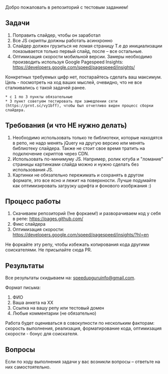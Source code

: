 Добро пожаловать в репозиторий с тестовым заданием! 

Задачи
-----------------------------------

1) Поправить слайдер, чтобы он заработал
2) Все JS скрипты должны работать асинхронно
3) Слайдер должен грузиться не ломая страницу Т.е до инициализации показывается только первый слайд, после – все остальные.
4) Оптимизация скорости мобильной версии. Замеры необходимо производить используя Google Pagespeed Insights: https://developers.google.com/speed/pagespeed/insights/ 

Конкретных требуемых цифр нет, постарайтесь сделать ваш максимум. Цель - посмотреть на ход ваших мыслей, очевидно, что не все сталкивались с такой задачей ранее.

	* с 1 по 3 пункты обязательные
	* 3 пункт советуем тестировать при замедлении сети (https://prnt.sc/vy1bff), чтобы был отчетливо виден процесс сборки слайдера.
	
Требования (и что НЕ нужно делать)
-----------------------------------
1) Необходимо использовать только те библиотеки, которые находятся в репо, не надо менять jQuery на другую версию или менять библиотеку слайдера. Также не стоит свое время тратить на подключение скриптов через CDN.
2) Использовать по-минимуму JS. Например, ролик ютуба и "ломание" страницы картинками слайда можно и нужно сделать без использования JS.
3) Картинки не обязательно пережимать и сохранять в другом формате, это все ясно и лежит на поверхности. Лучше подумайте как оптимизировать загрузку шрифта и фонового изобржания :)

Процесс работы
-----------------------------------
1) Скачиваем репозиторий (!не форкаем!) и разворачиваем код у себя в репе: https://pages.github.com/
2) Фикс слайдера
3) Оптимизация скорости: https://developers.google.com/speed/pagespeed/insights/?hl=en

Не форкайте эту репу, чтобы избежать копирования кода другими соискателями. 
Не присылайте сюда PR. 

Результаты
-----------------------------------
Все результаты скидываем на: speedupguruinfo@gmail.com. 

Формат письма:

1) ФИО
2) Ваша анкета на ХХ
3) Ссылка на вашу репу или тестовый домен
4) Любые комментарии (не обязательно)

Работа будет оцениваться в совокупности по нескольким факторам: скорость выполнения, реализация, форматирование кода, оптимизация скорости - бонус для соискателя.

Вопросы
-----------------------------------
Если по ходу выполнения задачи у вас возникли вопросы – ответьте на них самостоятельно.
